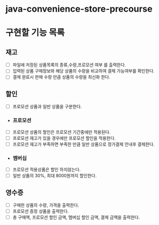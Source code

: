 # java-convenience-store-precourse

# 구현할 기능 목록

## 재고
- [ ] 파일에 저장된 상품목록의 종류,수량,프로모션 여부 를 출력한다.
- [ ] 입력된 상품 구매정보와 해당 상품의 수량을 비교하여 결제 가능여부를 확인한다.
- [ ] 결제 완료시 판매 수량 만큼 상품의 수량을 최신화 한다.

## 할인
- [ ] 프로모션 상품과 일반 상품을 구분한다.

- ### 프로모션
- [ ] 프로모션 상품의 할인은 프로모션 기간중에만 적용된다.
- [ ] 프로모션 재고가 있을 경우에만 프로모션 할인을 적용한다.
- [ ] 프로모션 재고가 부족하면 부족한 만큼 일반 상품으로 정가결제 안내후 결제한다.

- ### 멤버십
- [ ] 프로모션 적용상품은 할인 하지않는다.
- [ ] 일반 상품의 30%, 최대 8000원까지 할인한다.

## 영수증
- [ ] 구매한 상품의 수량, 가격을 출력한다.
- [ ] 프로모션 증정 상품을 출력한다.
- [ ] 총 구매액, 프로모션 할인 금액, 멤버십 할인 금액, 결제 금액을 출력한다.
